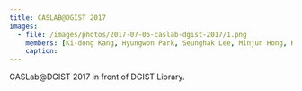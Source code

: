 ```yaml
---
title: CASLAB@DGIST 2017
images:
  - file: /images/photos/2017-07-05-caslab-dgist-2017/1.png
    members: [Ki-dong Kang, Hyungwon Park, Seunghak Lee, Minjun Hong, Kyeongseo Park, Minwoo Jang, Daehoon Kim, Seungkyu Lee]
    caption:
---
```


CASLab@DGIST 2017 in front of DGIST Library.